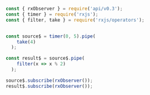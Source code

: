 <!--
name:		
title:		filter
pageTitle:	RxJS filter operator example + marble diagram
desc:		
docsUrl:	https://rxjs.dev/api/operators/filter
-->

```js
const { rxObserver } = require('api/v0.3');
const { timer } = require('rxjs');
const { filter, take } = require('rxjs/operators');


const source$ = timer(0, 5).pipe(
    take(4)
  );

const result$ = source$.pipe(
    filter(x => x % 2)
  );

source$.subscribe(rxObserver());
result$.subscribe(rxObserver());

```
